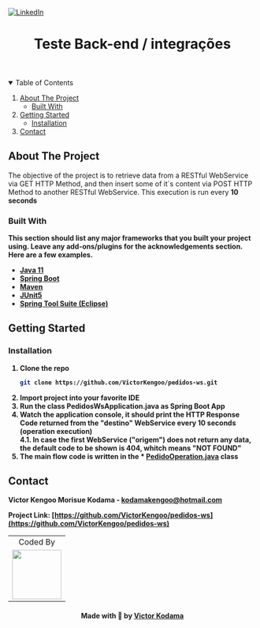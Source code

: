 [![LinkedIn][linkedin-shield]][linkedin-url]

<h1 align="center">Teste Back-end / integrações</h1>
<br />
<br />
<!-- TABLE OF CONTENTS -->
<details open="open">
  <summary>Table of Contents</summary>
  <ol>
    <li>
      <a href="#about-the-project">About The Project</a>
      <ul>
        <li><a href="#built-with">Built With</a></li>
      </ul>
    </li>
    <li>
      <a href="#getting-started">Getting Started</a>
      <ul>
        <li><a href="#installation">Installation</a></li>
      </ul>
    </li>
    <li><a href="#contact">Contact</a></li>
  </ol>
</details>



<!-- ABOUT THE PROJECT -->
## About The Project
The objective of the project is to retrieve data from a RESTful WebService via GET HTTP Method, and then insert some of it´s content via POST HTTP Method to another 
RESTful WebService. This execution is run every <strong>10 seconds<strong>

### Built With

This section should list any major frameworks that you built your project using. Leave any add-ons/plugins for the acknowledgements section. Here are a few examples.
* [Java 11](https://docs.oracle.com/en/java/javase/11/)
* [Spring Boot](https://spring.io/projects/spring-boot)
* [Maven](https://maven.apache.org/guides/index.html)
* [JUnit5](https://junit.org/junit5/docs/current/user-guide/)
* [Spring Tool Suite (Eclipse)](https://spring.io/tools)

<!-- GETTING STARTED -->
## Getting Started

### Installation
1. Clone the repo
   ```sh
   git clone https://github.com/VictorKengoo/pedidos-ws.git
   ```
2. Import project into your favorite <strong>IDE<strong>
3. Run the class <strong>PedidosWsApplication.java<strong> as Spring Boot App
4. Watch the <strong>application console<strong>, it should print the <strong>HTTP Response Code<strong> returned from the 
<strong>"destino"<strong> WebService every 10 seconds (operation execution)
  <br />4.1. In case the first WebService <strong>("origem")<strong> does not return any data, the default code to be shown is 404, whitch means <strong>"NOT FOUND"<strong>
5. The main flow code is written in the * [PedidoOperation.java](https://github.com/VictorKengoo/pedidos-ws/blob/master/src/main/java/com/hibrido/pedidos/ws/operation/PedidoOperation.java) class
<!-- CONTACT -->
## Contact

<strong>Victor Kengoo Morisue Kodama - kodamakengoo@hotmail.com<strong>

Project Link: [https://github.com/VictorKengoo/pedidos-ws](https://github.com/VictorKengoo/pedidos-ws)

<div align="center">

<table>
  <tr align="center">
    <td>Coded By</td>
  </tr>
  <tr align="center">
    <td>
      <a href="https://github.com/VictorKengoo">
        <img src="https://avatars2.githubusercontent.com/u/55894232?s=460&u=988d76189e00f291454c792d105a7147b0b23ee7&v=4" width 
        ="100" />
      </a>
    </td>
  </tr>
</table>

</div>

<h4 align=center>Made with 💜 by <a href="https://www.linkedin.com/in/victor-kodama-257496160">Victor Kodama</a></h4>

<!-- MARKDOWN LINKS & IMAGES -->
<!-- https://www.markdownguide.org/basic-syntax/#reference-style-links -->
[linkedin-shield]: https://img.shields.io/badge/-LinkedIn-blue.svg?style=for-the-badge&logo=linkedin&colorB=555
[linkedin-url]: https://www.linkedin.com/in/victor-kodama/
